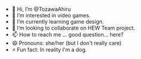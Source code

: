 - 👋 Hi, I’m @TozawaAhiru
- 👀 I’m interested in video games.
- 🌱 I’m currently learning game design.
- 💞️ I’m looking to collaborate on HEW Team project.
- 📫 How to reach me ... good question... here?
- 😄 Pronouns: she/her (but I don't really care)
- ⚡ Fun fact: In reality I'm a dog. 

<!---
TozawaAhiru/TozawaAhiru is a ✨ special ✨ repository because its `README.md` (this file) appears on your GitHub profile.
You can click the Preview link to take a look at your changes.
--->

